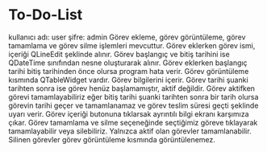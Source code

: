# To-Do-List
kullanıcı adı: user
şifre: admin
Görev ekleme, görev görüntüleme, görev tamamlama ve görev silme işlemleri mevcuttur. 
Görev eklerken görev ismi, içeriği QLineEdit şeklinde alınır. Görev başlangıç ve bitiş tarihini ise QDateTime sınıfından nesne oluşturarak alınır. Görev eklerken başlangıç tarihi bitiş tarihinden önce olursa program hata verir.
Görev görüntüleme kısmında QTableWidget vardır. Görev bilgilerini içerir. Görev tarihi şuanki tarihten sonra ise görev henüz başlamamıştır, aktif değildir. Görev aktifken görevi tamamlayabiliriz eğer bitiş tarihi şuanki tarihten sonra bir tarih olursa görevin tarihi geçer ve tamamlanamaz ve görev teslim süresi geçti şeklinde uyarı verir. Görev içeriği butonuna tıklarsak ayrıntılı bilgi ekranı karşımıza çıkar.
Görev tamamlama ve silme seçeneğinde seçtiğimiz göreve tıklayarak tamamlayabilir veya silebiliriz. Yalnızca aktif olan görevler tamamlanabilir. Silinen görevler görev görüntüleme kısmında görüntülenemez.
